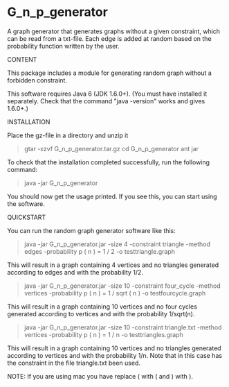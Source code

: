 # G_n_p_generator
A graph generator that generates graphs without a given constraint, which can be read from a txt-file. Each edge is added at random based on the probability function written by the user.

CONTENT 

This package includes a module for generating random graph without a forbidden constraint.

This software requires Java 6 (JDK 1.6.0+). (You must have installed it separately.
Check that the command "java -version" works and gives 1.6.0+.)

INSTALLATION

Place the gz-file in a directory and unzip it
> gtar -xzvf G_n_p_generator.tar.gz
> cd G_n_p_generator
> ant jar

To check that the installation completed successfully, run the following 
command:

> java -jar G_n_p_generator 

You should now get the usage printed. If you see this, you can start 
using the software. 

QUICKSTART

You can run the random graph generator software like this:

> java -jar G_n_p_generator.jar -size 4 -constraint triangle -method edges -probability p ( n ) = 1 / 2 -o  testtriangle.graph

This will result in a graph containing 4 vertices and no triangles generated 
according to edges and with the probability 1/2.

> java -jar G_n_p_generator.jar -size 10 -constraint four_cycle -method vertices -probability p ( n ) = 1 / sqrt ( n )  -o  testfourcycle.graph

This will result in a graph containing 10 vertices and no four cycles generated 
according to vertices and with the probability 1/sqrt(n).


> java -jar G_n_p_generator.jar -size 10 -constraint triangle.txt -method vertices -probability p ( n ) = 1 / n  -o  testtriangles.graph

This will result in a graph containing 10 vertices and no triangles  generated 
according to vertices and with the probability 1/n. Note that in this case has 
the constraint in the file triangle.txt been used.


NOTE: If you are using mac you have replace ( with \( and ) with \).

